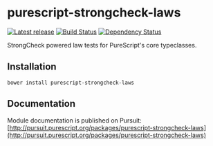 # purescript-strongcheck-laws

[![Latest release](http://img.shields.io/bower/v/purescript-strongcheck-laws.svg)](https://github.com/garyb/purescript-strongcheck-laws/releases)
[![Build Status](https://travis-ci.org/garyb/purescript-strongcheck-laws.svg?branch=master)](https://travis-ci.org/garyb/purescript-strongcheck-laws)
[![Dependency Status](https://www.versioneye.com/user/projects/575a23bb7757a0003bd4bfac/badge.svg?style=flat)](https://www.versioneye.com/user/projects/575a23bb7757a0003bd4bfac)

StrongCheck powered law tests for PureScript's core typeclasses.

## Installation

```
bower install purescript-strongcheck-laws
```

## Documentation

Module documentation is published on Pursuit: [http://pursuit.purescript.org/packages/purescript-strongcheck-laws](http://pursuit.purescript.org/packages/purescript-strongcheck-laws)
